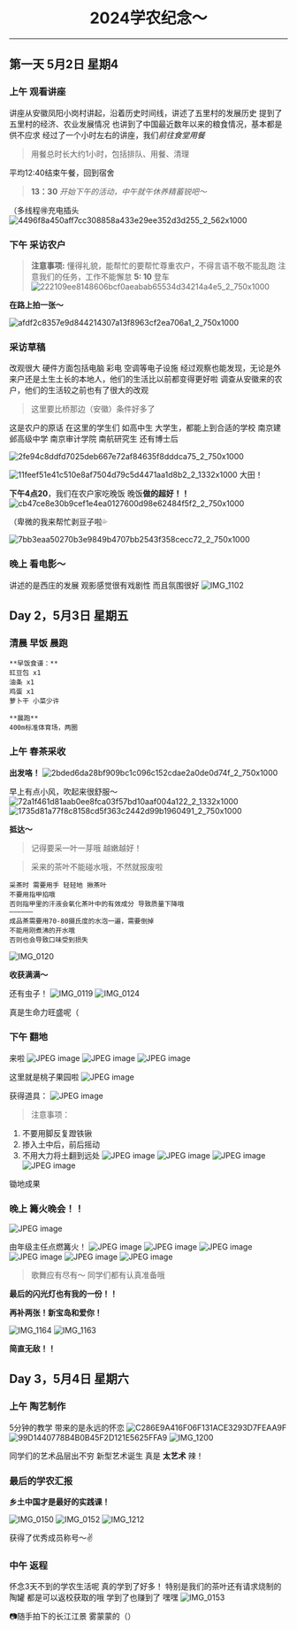 <div align="center">

# 2024学农纪念～
</div>

***

## 第一天 5月2日 星期4

### 上午 观看讲座

讲座从安徽凤阳小岗村讲起，沿着历史时间线，讲述了五里村的发展历史
提到了五里村的经济、农业发展情况
也讲到了中国最近数年以来的粮食情况，基本都是供不应求
经过了一个小时左右的讲座，我们*前往食堂用餐*

> 用餐总时长大约1小时，包括排队、用餐、清理

平均12:40结束午餐，回到宿舍

> **13：30** *开始下午的活动，中午就午休养精蓄锐吧～*

（多线程🉐充电插头
![4496f8a450aff7cc308858a433e29ee352d3d255_2_562x1000](https://github.com/Puurestar/Memorial-of-Xuenong/assets/105161692/d72d3a27-d9cf-44bb-ae85-5307e25bc368)

### 下午 采访农户

> **注意事项:**
懂得礼貌，能帮忙的要帮忙尊重农户，不得言语不敬不能乱跑
注意我们的任务，工作不能懈怠
**5: 10** 登车
![222109ee8148606bcf0aeabab65534d34214a4e5_2_750x1000](https://github.com/Puurestar/Memorial-of-Xuenong/assets/105161692/85751fee-05e9-4415-a1fa-672cf25da884)

**在路上拍一张～**

![afdf2c8357e9d844214307a13f8963cf2ea706a1_2_750x1000](https://github.com/Puurestar/Memorial-of-Xuenong/assets/105161692/d6123e34-0bc2-428f-8148-a80dc643d830)

### 采访草稿 
改观很大 硬件方面包括电脑 彩电 空调等电子设施
经过观察也能发现，无论是外来户还是土生土长的本地人，他们的生活比以前都变得更好啦
调查从安徽来的农户，他们的生活较之前也有了很大的改观
> 这里要比桥那边（安徽）条件好多了

这是农户的原话
在这里的学生们 如高中生 大学生，都能上到合适的学校
南京建邺高级中学 南京审计学院 南航研究生 还有博士后

![2fe94c8ddfd7025deb667e72af84635f8dddca75_2_750x1000](https://github.com/Puurestar/Memorial-of-Xuenong/assets/105161692/d457faae-1bdb-4e02-82dc-9046d45b36e0)

![11feef51e41c510e8af7504d79c5d4471aa1d8b2_2_1332x1000](https://github.com/Puurestar/Memorial-of-Xuenong/assets/105161692/da3b89af-1295-4da9-a63d-cd1025804e22)
大田！

**下午4点20**，我们在农户家吃晚饭
晚饭**做的超好！！**
![cb47ce8e30b9cef1e4ea0127600d98e62484f5f2_2_750x1000](https://github.com/Puurestar/Memorial-of-Xuenong/assets/105161692/5149cfd0-6a54-48cb-9510-3d3f70c408c4)

（卑微的我来帮忙剥豆子啦💦

![7bb3eaa50270b3e9849b4707bb2543f358cecc72_2_750x1000](https://github.com/Puurestar/Memorial-of-Xuenong/assets/105161692/3750db27-b27c-4976-8f14-fb52b1388c51)
### 晚上 看电影～

讲述的是西庄的发展
观影感觉很有戏剧性 而且氛围很好
![IMG_1102](https://github.com/Puurestar/Memorial-of-Xuenong/assets/105161692/5fed1d81-6bee-4583-9a8f-bef483e0751b)


## Day 2，5月3日 星期五
### 清晨 早饭 晨跑


``` text
**早饭食谱：**
豇豆包 x1 
油条 x1
鸡蛋 x1
萝卜干 小菜少许
```


``` text
**晨跑** 
400m标准体育场，两圈
```

### 上午 春茶采收
**出发咯！**
![2bded6da28bf909bc1c096c152cdae2a0de0d74f_2_750x1000](https://github.com/Puurestar/Memorial-of-Xuenong/assets/105161692/befa4924-bab2-42e8-b0fa-1f49ea212cbf)

早上有点小风，吹起来很舒服～
![72a1f461d81aab0ee8fca03f57bd10aaf004a122_2_1332x1000](https://github.com/Puurestar/Memorial-of-Xuenong/assets/105161692/0e22455f-6c67-4ac2-808e-34cc6cede923)
![1735d81a77f8c8158cd5f363c2442d99b1960491_2_750x1000](https://github.com/Puurestar/Memorial-of-Xuenong/assets/105161692/54cc5040-e172-4f67-947f-7767ef88c413)


**抵达～**

> 记得要采一叶一芽哦 越嫩越好！

> 采来的茶叶不能碰水哦，不然就报废啦

``` text
采茶时 需要用手 轻轻地 揪茶叶
不要用指甲掐哦
否则指甲里的汗液会氧化茶叶中的有效成分 导致质量下降哦
——————
成品茶需要用70-80摄氏度的水泡一遍，需要倒掉
不能用刚煮沸的开水哦
否则也会导致口味受到损失
```
![IMG_0120](https://github.com/Puurestar/Memorial-of-Xuenong/assets/105161692/5a7cd3e6-29b7-4139-a8d8-93b9db2faf87)



**收获满满～**

还有虫子！
![IMG_0119](https://github.com/Puurestar/Memorial-of-Xuenong/assets/105161692/647823d1-1378-42b7-a4f7-c75889153fe5)
![IMG_0124](https://github.com/Puurestar/Memorial-of-Xuenong/assets/105161692/c499fa67-5289-49a8-ae3f-84dfc58f4c3a)

真是生命力旺盛呢（

### 下午 翻地
来啦
![JPEG image](https://github.com/Puurestar/Memorial-of-Xuenong/assets/105161692/702dbaab-fa95-4388-a37f-dc2455ed8936)
![JPEG image](https://github.com/Puurestar/Memorial-of-Xuenong/assets/105161692/ffcb2c70-01eb-43bb-8b09-4b83379ada4d)
![JPEG image](https://github.com/Puurestar/Memorial-of-Xuenong/assets/105161692/1ddb7d6d-06d0-40fa-95cc-0ca44a5aa114)


这里就是桃子果园啦
![JPEG image](https://github.com/Puurestar/Memorial-of-Xuenong/assets/105161692/db1f72c2-e5db-4f7a-b267-baa0c4bf99a6)

获得道具：
![JPEG image](https://github.com/Puurestar/Memorial-of-Xuenong/assets/105161692/49013e8a-e943-42f8-a3bf-653a5a30c278)


> 注意事项：
1. 不要用脚反复蹬铁锹
2. 掺入土中后，前后摇动
3. 不用大力将土翻到远处
![JPEG image](https://github.com/Puurestar/Memorial-of-Xuenong/assets/105161692/4ccbcaa0-68de-4a94-942f-b11df422f307)
![JPEG image](https://github.com/Puurestar/Memorial-of-Xuenong/assets/105161692/d930089b-b56a-4432-aab3-eb8fdbbf487f)
![JPEG image](https://github.com/Puurestar/Memorial-of-Xuenong/assets/105161692/f123d35f-6924-4db2-af3e-7bb4b37e5530)
![JPEG image](https://github.com/Puurestar/Memorial-of-Xuenong/assets/105161692/d7052ec3-77e9-47b7-96ae-9736a025249d)

锄地成果

### 晚上 篝火晚会！！
![JPEG image](https://github.com/Puurestar/Memorial-of-Xuenong/assets/105161692/31849221-98b5-4540-a154-68aacd23f415)

由年级主任点燃篝火！
![JPEG image](https://github.com/Puurestar/Memorial-of-Xuenong/assets/105161692/b4747180-f8e3-4f5d-912a-9f4b0858e1a9)
![JPEG image](https://github.com/Puurestar/Memorial-of-Xuenong/assets/105161692/cfd5a5bd-74d5-4e3e-8ba2-72ec8ed37041)
![JPEG image](https://github.com/Puurestar/Memorial-of-Xuenong/assets/105161692/860e8e26-372f-4468-a4b0-80f2afcbfa9a)
![JPEG image](https://github.com/Puurestar/Memorial-of-Xuenong/assets/105161692/48bee839-62f4-473b-857f-93550b67411d)
![JPEG image](https://github.com/Puurestar/Memorial-of-Xuenong/assets/105161692/404fd0a9-d6c8-4655-96a9-e24f94c53b62)
![JPEG image](https://github.com/Puurestar/Memorial-of-Xuenong/assets/105161692/8ad61805-2390-4e36-b318-36acda1671f4)


> 歌舞应有尽有～ 同学们都有认真准备哦

**最后的闪光灯也有我的一份！！**

**再补两张！新宝岛和爱你！**

![IMG_1164](https://github.com/Puurestar/Memorial-of-Xuenong/assets/105161692/447f91bc-1f95-46eb-a026-1a7d03dd996b)
![IMG_1163](https://github.com/Puurestar/Memorial-of-Xuenong/assets/105161692/69411d2c-dd5d-4ca6-be5a-58bc1319122e)

**简直无敌！！**

## Day 3，5月4日 星期六
### 上午 陶艺制作
5分钟的教学 带来的是永远的怀恋
![C286E9A416F06F131ACE3293D7FEAA9F](https://github.com/Puurestar/Memorial-of-Xuenong/assets/105161692/e82ff04d-d6c6-4e85-8afb-3eb225aa629e)
![99D1440778B4B0B45F2D121E5625FFA9](https://github.com/Puurestar/Memorial-of-Xuenong/assets/105161692/319b5680-203c-4feb-a332-e86f5dc3e1f1)
![IMG_1200](https://github.com/Puurestar/Memorial-of-Xuenong/assets/105161692/c9ec3748-b6e4-4a9a-b87c-3390b99debc7)

同学们的艺术品层出不穷
新型艺术诞生
真是 **太艺术** 辣！

### 最后的学农汇报
**乡土中国才是最好的实践课！**

![IMG_0150](https://github.com/Puurestar/Memorial-of-Xuenong/assets/105161692/ee38126a-7a56-41ef-82a9-bbdb1a72d1df)
![IMG_0152](https://github.com/Puurestar/Memorial-of-Xuenong/assets/105161692/0499e285-57f5-4370-acb8-d69dad63312b)
![IMG_1212](https://github.com/Puurestar/Memorial-of-Xuenong/assets/105161692/ace9b990-4d20-4188-9b8b-abf0f52888fa)


获得了优秀成员称号～✌️

### 中午 返程
怀念3天不到的学农生活呢
真的学到了好多！
特别是我们的茶叶还有请求烧制的陶罐 都是可以返校获取的哦
学到了也赚到了 嘿嘿
![IMG_0153](https://github.com/Puurestar/Memorial-of-Xuenong/assets/105161692/9cee65b7-73b7-44c8-8788-1d22e7a9458d)


📷随手拍下的长江江景 雾蒙蒙的（）
